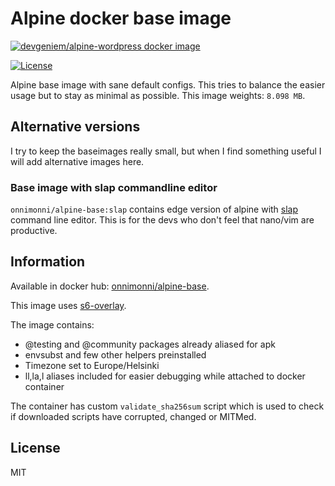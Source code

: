# Alpine docker base image
[![devgeniem/alpine-wordpress docker image](http://dockeri.co/image/onnimonni/alpine-base)](https://registry.hub.docker.com/u/devgeniem/alpine-base/)

[![License](https://img.shields.io/:license-mit-blue.svg?style=flat-square)](http://badges.mit-license.org)

Alpine base image with sane default configs. This tries to balance the easier usage but to stay as minimal as possible.
This image weights: `8.098 MB`.

## Alternative versions
I try to keep the baseimages really small, but when I find something useful I will add alternative images here.

### Base image with slap commandline editor
`onnimonni/alpine-base:slap` contains edge version of alpine with [slap](https://github.com/slap-editor/slap) command line editor.
This is for the devs who don't feel that nano/vim are productive.

## Information
Available in docker hub: [onnimonni/alpine-base](https://hub.docker.com/r/onnimonni/alpine-base/).

This image uses [s6-overlay](https://github.com/just-containers/s6-overlay/#the-docker-way).

The image contains:
* @testing and @community packages already aliased for apk
* envsubst and few other helpers preinstalled
* Timezone set to Europe/Helsinki
* ll,la,l aliases included for easier debugging while attached to docker container

The container has custom `validate_sha256sum` script which is used to check if downloaded scripts have corrupted, changed or MITMed.

## License
MIT
